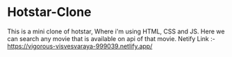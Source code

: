 # Hotstar-Clone
This is a mini clone of hotstar, Where i'm using HTML, CSS and JS. Here we can search any movie that is available on api of that movie.
Netify Link :- https://vigorous-visvesvaraya-999039.netlify.app/

